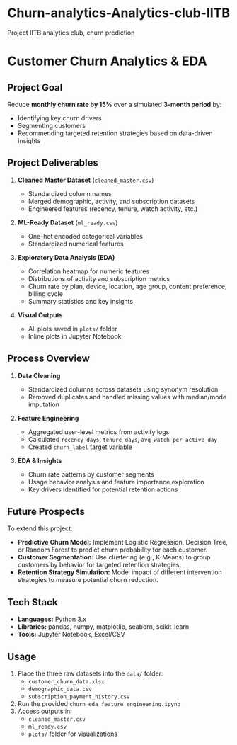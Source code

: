 # Churn-analytics-Analytics-club-IITB

Project IITB analytics club, churn prediction

# Customer Churn Analytics & EDA

## Project Goal
Reduce **monthly churn rate by 15%** over a simulated **3-month period** by:
- Identifying key churn drivers
- Segmenting customers
- Recommending targeted retention strategies based on data-driven insights


## Project Deliverables
1. **Cleaned Master Dataset** (`cleaned_master.csv`)  
   - Standardized column names  
   - Merged demographic, activity, and subscription datasets  
   - Engineered features (recency, tenure, watch activity, etc.)  

2. **ML-Ready Dataset** (`ml_ready.csv`)  
   - One-hot encoded categorical variables  
   - Standardized numerical features  

3. **Exploratory Data Analysis (EDA)**
   - Correlation heatmap for numeric features  
   - Distributions of activity and subscription metrics  
   - Churn rate by plan, device, location, age group, content preference, billing cycle  
   - Summary statistics and key insights  

4. **Visual Outputs**  
   - All plots saved in `plots/` folder  
   - Inline plots in Jupyter Notebook  

## Process Overview
1. **Data Cleaning**  
   - Standardized columns across datasets using synonym resolution  
   - Removed duplicates and handled missing values with median/mode imputation  

2. **Feature Engineering**  
   - Aggregated user-level metrics from activity logs  
   - Calculated `recency_days`, `tenure_days`, `avg_watch_per_active_day`  
   - Created `churn_label` target variable  

3. **EDA & Insights**  
   - Churn rate patterns by customer segments  
   - Usage behavior analysis and feature importance exploration  
   - Key drivers identified for potential retention actions  

## Future Prospects
To extend this project:
- **Predictive Churn Model:** Implement Logistic Regression, Decision Tree, or Random Forest to predict churn probability for each customer.
- **Customer Segmentation:** Use clustering (e.g., K-Means) to group customers by behavior for targeted retention strategies.
- **Retention Strategy Simulation:** Model impact of different intervention strategies to measure potential churn reduction.

## Tech Stack
- **Languages:** Python 3.x  
- **Libraries:** pandas, numpy, matplotlib, seaborn, scikit-learn  
- **Tools:** Jupyter Notebook, Excel/CSV  


##  Usage
1. Place the three raw datasets into the `data/` folder:
   - `customer_churn_data.xlsx`
   - `demographic_data.csv`
   - `subscription_payment_history.csv`
2. Run the provided `churn_eda_feature_engineering.ipynb`
3. Access outputs in:
   - `cleaned_master.csv`
   - `ml_ready.csv`
   - `plots/` folder for visualizations


